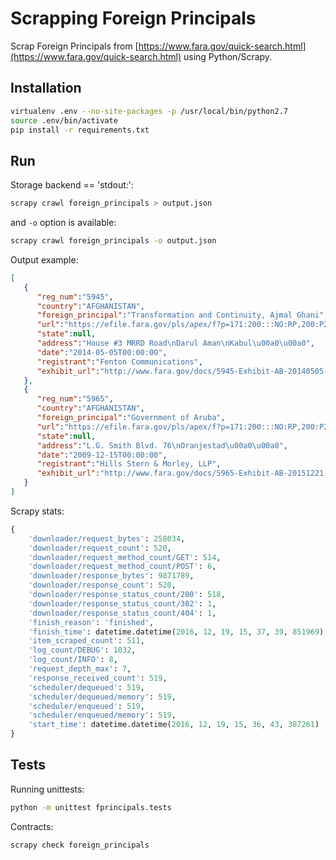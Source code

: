 # Scrapping Foreign Principals

Scrap Foreign Principals from [https://www.fara.gov/quick-search.html](https://www.fara.gov/quick-search.html) using Python/Scrapy.

## Installation

```bash
virtualenv .env --no-site-packages -p /usr/local/bin/python2.7
source .env/bin/activate
pip install -r requirements.txt
```

## Run

Storage backend == 'stdout:': 
```bash
scrapy crawl foreign_principals > output.json
```

and `-o` option is available:
```bash
scrapy crawl foreign_principals -o output.json
```

Output example:
```json
[  
   {  
      "reg_num":"5945",
      "country":"AFGHANISTAN",
      "foreign_principal":"Transformation and Continuity, Ajmal Ghani",
      "url":"https://efile.fara.gov/pls/apex/f?p=171:200:::NO:RP,200:P200_REG_NUMBER,P200_DOC_TYPE,P200_COUNTRY:5945,Exhibit%20AB,AFGHANISTAN",
      "state":null,
      "address":"House #3 MRRD Road\nDarul Aman\nKabul\u00a0\u00a0",
      "date":"2014-05-05T00:00:00",
      "registrant":"Fenton Communications",
      "exhibit_url":"http://www.fara.gov/docs/5945-Exhibit-AB-20140505-10.pdf"
   },
   {  
      "reg_num":"5965",
      "country":"AFGHANISTAN",
      "foreign_principal":"Government of Aruba",
      "url":"https://efile.fara.gov/pls/apex/f?p=171:200:::NO:RP,200:P200_REG_NUMBER,P200_DOC_TYPE,P200_COUNTRY:5965,Exhibit%20AB,ARUBA",
      "state":null,
      "address":"L.G. Smith Blvd. 76\nOranjestad\u00a0\u00a0",
      "date":"2009-12-15T00:00:00",
      "registrant":"Hills Stern & Morley, LLP",
      "exhibit_url":"http://www.fara.gov/docs/5965-Exhibit-AB-20151221-5.pdf"
   }
]
```

Scrapy stats:
```python
{
    'downloader/request_bytes': 258034,
    'downloader/request_count': 520,
    'downloader/request_method_count/GET': 514,
    'downloader/request_method_count/POST': 6,
    'downloader/response_bytes': 9871789,
    'downloader/response_count': 520,
    'downloader/response_status_count/200': 518,
    'downloader/response_status_count/302': 1,
    'downloader/response_status_count/404': 1,
    'finish_reason': 'finished',
    'finish_time': datetime.datetime(2016, 12, 19, 15, 37, 39, 851969),
    'item_scraped_count': 511,
    'log_count/DEBUG': 1032,
    'log_count/INFO': 8,
    'request_depth_max': 7,
    'response_received_count': 519,
    'scheduler/dequeued': 519,
    'scheduler/dequeued/memory': 519,
    'scheduler/enqueued': 519,
    'scheduler/enqueued/memory': 519,
    'start_time': datetime.datetime(2016, 12, 19, 15, 36, 43, 387261)
}
```

## Tests

Running unittests:
```bash
python -m unittest fprincipals.tests
```

Contracts:
```bash
scrapy check foreign_principals
```

